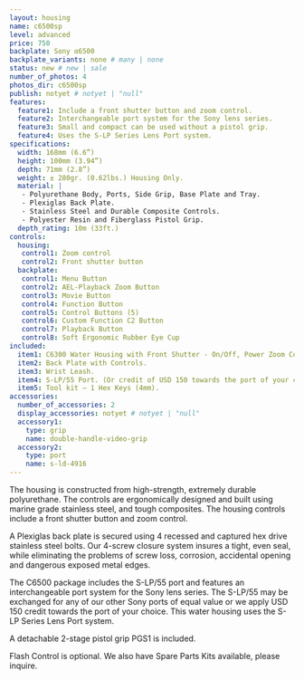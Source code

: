 ```yaml
---
layout: housing
name: c6500sp
level: advanced
price: 750
backplate: Sony α6500
backplate_variants: none # many | none
status: new # new | sale
number_of_photos: 4
photos_dir: c6500sp
publish: notyet # notyet | "null"
features:
  feature1: Include a front shutter button and zoom control.
  feature2: Interchangeable port system for the Sony lens series.
  feature3: Small and compact can be used without a pistol grip.
  feature4: Uses the S-LP Series Lens Port system.
specifications:
  width: 168mm (6.6”)
  height: 100mm (3.94”)
  depth: 71mm (2.8”)
  weight: ± 280gr. (0.62lbs.) Housing Only.  
  material: |
   - Polyurethane Body, Ports, Side Grip, Base Plate and Tray.
   - Plexiglas Back Plate.
   - Stainless Steel and Durable Composite Controls.
   - Polyester Resin and Fiberglass Pistol Grip.
  depth_rating: 10m (33ft.)
controls:
  housing:
   control1: Zoom control
   control2: Front shutter button
  backplate:
   control1: Menu Button
   control2: AEL-Playback Zoom Button
   control3: Movie Button
   control4: Function Button
   control5: Control Buttons (5)
   control6: Custom Function C2 Button
   control7: Playback Button
   control8: Soft Ergonomic Rubber Eye Cup
included:
  item1: C6300 Water Housing with Front Shutter - On/Off, Power Zoom Control for selected lenses, C1 Custom Button, Mode Dial, Control Dial and Electronic Cabling.
  item2: Back Plate with Controls.
  item3: Wrist Leash.
  item4: S-LP/55 Port. (Or credit of USD 150 towards the port of your choice).
  item5: Tool kit – 1 Hex Keys (4mm).
accessories:
  number_of_accessories: 2
  display_accessories: notyet # notyet | "null"
  accessory1:
    type: grip
    name: double-handle-video-grip
  accessory2:
    type: port
    name: s-ld-4916
---
```

The housing is constructed from high-strength, extremely durable polyurethane. The controls are ergonomically designed and built using marine grade stainless steel, and tough composites. The housing controls include a front shutter button and zoom control.

A Plexiglas back plate is secured using 4 recessed and captured hex drive stainless steel bolts. Our 4-screw closure system insures a tight, even seal, while eliminating the problems of screw loss, corrosion, accidental opening and dangerous exposed metal edges.

The C6500 package includes the S-LP/55 port and features an interchangeable port system for the Sony lens series.  The S-LP/55 may be exchanged for any of our other Sony ports of equal value or we apply USD 150 credit towards the port of your choice. This water housing uses the S-LP Series Lens Port system.

A detachable 2-stage pistol grip PGS1 is included.

Flash Control is optional. We also have Spare Parts Kits available, please inquire.
